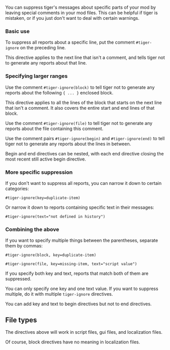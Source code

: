 You can suppress tiger's messages about specific parts of your mod by leaving special comments in your mod files. This can be helpful if tiger is mistaken, or if you just don't want to deal with certain warnings.

### Basic use

To suppress all reports about a specific line, put the comment
```#tiger-ignore```
on the preceding line.

This directive applies to the next line that isn't a comment, and tells tiger not to generate any reports about that line.

### Specifying larger ranges

Use the comment
```#tiger-ignore(block)```
to tell tiger not to generate any reports about the following `{ ... }` enclosed block.

This directive applies to all the lines of the block that starts on the next line that isn't a comment.
It also covers the entire start and end lines of that block. 

Use the comment
```#tiger-ignore(file)```
to tell tiger not to generate any reports about the file containing this comment.

Use the comment pairs ```#tiger-ignore(begin)``` and ```#tiger-ignore(end)```
to tell tiger not to generate any reports about the lines in between.

Begin and end directives can be nested, with each end directive closing the most recent still active begin directive.

### More specific suppression

If you don't want to suppress all reports, you can narrow it down to certain categories:

```#tiger-ignore(key=duplicate-item)```

Or narrow it down to reports containing specific text in their messages:

```#tiger-ignore(text="not defined in history")```

### Combining the above

If you want to specify multiple things between the parentheses, separate them by commas:

```#tiger-ignore(block, key=duplicate-item)```

```#tiger-ignore(file, key=missing-item, text="script value")```

If you specify both key and text, reports that match both of them are suppressed.

You can only specify one key and one text value. If you want to suppress multiple, do it with multiple `tiger-ignore` directives.

You can add key and text to begin directives but not to end directives.

## File types

The directives above will work in script files, gui files, and localization files.

Of course, block directives have no meaning in localization files.

